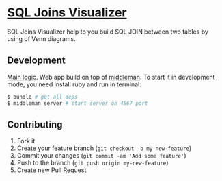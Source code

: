 # [SQL Joins Visualizer](http://sql-joins.leopard.in.ua/)

SQL Joins Visualizer help to you build SQL JOIN between two tables by using of Venn diagrams.


## Development

[Main logic](https://github.com/le0pard/sql-joins-app/blob/master/source/javascripts/sql_joins.coffee).
Web app build on top of [middleman](http://middlemanapp.com/). To start it in development mode, you need install ruby and run in terminal:

```bash
$ bundle # get all deps
$ middleman server # start server on 4567 port
```

## Contributing

1. Fork it
2. Create your feature branch (`git checkout -b my-new-feature`)
3. Commit your changes (`git commit -am 'Add some feature'`)
4. Push to the branch (`git push origin my-new-feature`)
5. Create new Pull Request

